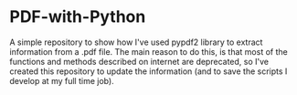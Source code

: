 # PDF-with-Python
A simple repository to show how I've used pypdf2 library to extract information from a .pdf file. The main reason to do this, is that most of the functions and methods described on internet are deprecated, so I've created this repository to update the information (and to save the scripts I develop at my full time job).
